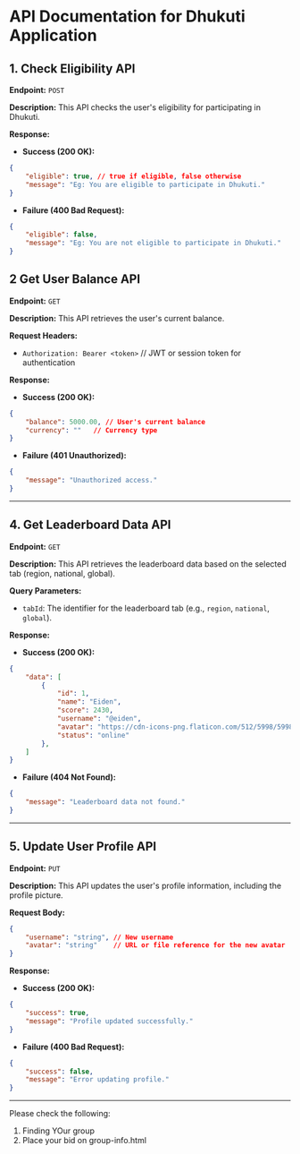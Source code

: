 # API Documentation for Dhukuti Application

## 1. Check Eligibility API

**Endpoint:** `POST`

**Description:** This API checks the user's eligibility for participating in Dhukuti.

**Response:**
- **Success (200 OK):**
```json
{
    "eligible": true, // true if eligible, false otherwise
    "message": "Eg: You are eligible to participate in Dhukuti."
}
```
- **Failure (400 Bad Request):**
```json
{
    "eligible": false,
    "message": "Eg: You are not eligible to participate in Dhukuti."
}
```

## 2 Get User Balance API

**Endpoint:** `GET`

**Description:** This API retrieves the user's current balance.

**Request Headers:**
- `Authorization: Bearer <token>` // JWT or session token for authentication

**Response:**
- **Success (200 OK):**
```json
{
    "balance": 5000.00, // User's current balance
    "currency": ""   // Currency type
}
```
- **Failure (401 Unauthorized):**
```json
{
    "message": "Unauthorized access."
}
```

---

## 4. Get Leaderboard Data API

**Endpoint:** `GET`

**Description:** This API retrieves the leaderboard data based on the selected tab (region, national, global).

**Query Parameters:**
- `tabId`: The identifier for the leaderboard tab (e.g., `region`, `national`, `global`).

**Response:**
- **Success (200 OK):**
```json
{
    "data": [
        {
            "id": 1,
            "name": "Eiden",
            "score": 2430,
            "username": "@eiden",
            "avatar": "https://cdn-icons-png.flaticon.com/512/5998/5998953.png",
            "status": "online"
        },
    ]
}
```
- **Failure (404 Not Found):**
```json
{
    "message": "Leaderboard data not found."
}
```

---

## 5. Update User Profile API

**Endpoint:** `PUT`

**Description:** This API updates the user's profile information, including the profile picture.

**Request Body:**
```json
{
    "username": "string", // New username
    "avatar": "string"    // URL or file reference for the new avatar
}
```

**Response:**
- **Success (200 OK):**
```json
{
    "success": true,
    "message": "Profile updated successfully."
}
```
- **Failure (400 Bad Request):**
```json
{
    "success": false,
    "message": "Error updating profile."
}
```

---

Please check the following:
1. Finding YOur group
2. Place your bid on group-info.html